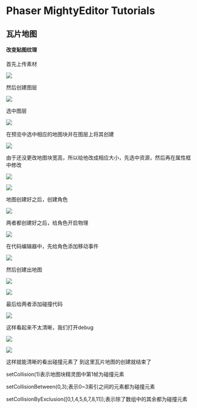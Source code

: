 # Phaser MightyEditor Tutorials

## 瓦片地图

#### 改变贴图纹理

首先上传素材

![](assets/PMETILEMAP/70.png)

然后创建图层

![](assets/PMETILEMAP/71.png)

选中图层

![](assets/PMETILEMAP/72.png)

在预览中选中相应的地图块并在图层上将其创建

![](assets/PMETILEMAP/73.png)

由于还没更改地图块宽高，所以给他改成相应大小，先选中资源，然后再在属性框中修改

![](assets/PMETILEMAP/74.png)

![](assets/PMETILEMAP/75.png)

地图创建好之后，创建角色

![](assets/PMETILEMAP/76.png)

两者都创建好之后，给角色开启物理

![](assets/PMETILEMAP/77.png)

在代码编辑器中，先给角色添加移动事件

![](assets/PMETILEMAP/78.png)

然后创建出地图

![](assets/PMETILEMAP/79.png)

![](assets/PMETILEMAP/80.png)

最后给两者添加碰撞代码

![](assets/PMETILEMAP/81.png)

这样看起来不太清晰，我们打开debug

![](assets/PMETILEMAP/82.png)

![](assets/PMETILEMAP/83.png)

这样就能清晰的看出碰撞元素了
到这里瓦片地图的创建就结束了

setCollision(1)表示地图块精灵图中第1帧为碰撞元素

setCollisionBetween(0,3);表示0~3索引之间的元素都为碰撞元素

setCollisionByExclusion([0,1,4,5,6,7,8,11]);表示除了数组中的其余都为碰撞元素
